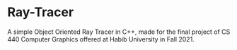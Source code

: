 # Ray-Tracer
A simple Object Oriented Ray Tracer in C++, made for the final project of CS 440 Computer Graphics offered at Habib University in Fall 2021. 
